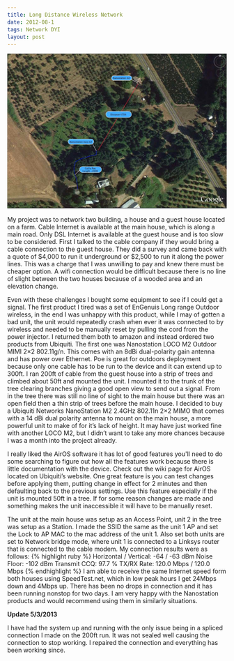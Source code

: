 ```yaml
---
title: Long Distance Wireless Network
date: 2012-08-1
tags: Network DYI
layout: post
---
```


[![wifiproject](/images/blog/wifiproject.jpg)][wifi]

My project was to network two building, a house and a guest house
located on a farm. Cable Internet is available at the main house,
which is along a main road. Only DSL Internet is available at the
guest house and is too slow to be considered. First I talked to the
cable company if they would bring a cable connection to the guest house. They did a
survey and came back with a quote of $4,000 to run it underground or $2,500
to run it along the power lines. This was a charge that I was
unwilling to pay and knew there must be cheaper option. A wifi connection would be difficult because there is no
line of slight between the two houses because of a wooded area and an
elevation change.

Even with these challenges I bought some equipment to see if I could get a signal. The first product I tired was a set of EnGenuis Long range Outdoor wireless, in
the end I was unhappy with this product, while I may of gotten a bad
unit, the unit would repeatedly crash when ever it was connected to by wireless
and needed to be manually reset by pulling the cord from
the power injector. I returned them both to amazon and instead
ordered two products from Ubiquiti. The first one was Nanostation LOCO
M2 Outdoor MIMI 2×2 802.11g/n. This comes with an 8dBi dual-polarity
gain antenna and has power over Ethernet. Poe is great for outdoors
deployment because only one cable has to be run to the device and it
can extend up to 300ft. I ran 200ft of cable from the guest house into
a strip of trees and climbed about 50ft and mounted the unit. I
mounted it to the trunk of the tree clearing branches giving a good
open view to send out a signal. From in the tree there was still no
line of sight to the main house but there was an open field then a
thin strip of trees before the main house. I decided to buy a Ubiquiti
Networks NanoStation M2 2.4GHz 802.11n 2×2 MIMO that comes with a 14
dBi dual polarity antenna to mount on the main house, a more powerful
unit to make of for it’s lack of height. It may have just worked fine
with another LOCO M2, but I didn’t want to take any more chances
because I was a month into the project already.

I really liked the AirOS software it has lot of good features you'll
need to do some searching to figure out how all the features work because
there is little documentation with the device. Check out the wiki
page for AirOS located on Ubiquiti’s website. One great feature is you
can test changes before applying them, putting change in effect for
2 minutes and then defaulting back to the previous settings. Use this
feature especially if the unit is mounted 50ft in a tree. If for some
reason changes are made and something makes the unit inaccessible it
will have to be manually reset.

The unit at the main house was setup as an Access Point, unit 2 in the
tree was setup as a Station. I made the SSID the same as the unit 1 AP
and set the Lock to AP MAC to the mac address of the unit 1. Also set
both units are set to Network bridge mode, where unit 1 is connected
to a Linksys router that is connected to the cable modem. My
connection results were as follows:
{% highlight ruby %}
Horizontal / Vertical: -64  /  -63  dBm
Noise Floor: -102 dBm
Transmit CCQ: 97.7 %
TX/RX Rate: 120.0 Mbps  /  120.0 Mbps
{% endhighlight %}
I am able to receive the same Internet speed form both houses using SpeedTest.net, which in low peak hours I get 24Mbps down and 4Mbps up. There has been no drops in connection and it has been running nonstop for two days. I am very happy with the Nanostation products and would recommend using them in similarly situations.

**Update 5/3/2013**

I have had the system up and running with the only issue being in a spliced connection I made on the 200ft run. It was not sealed well causing the connection to stop working. I repaired the connection and everything has been working since.

[wifi]: /image/blog/wifiproject.jpg

